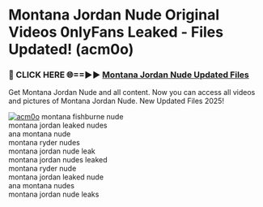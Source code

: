 # Montana Jordan Nude Original Videos 0nlyFans Leaked - Files Updated! (acm0o)

<h3>🔴 CLICK HERE 🌐==►► <a href="https://tinyurl.com/52m3yx9h" rel="nofollow">Montana Jordan Nude Updated Files</a></h3>

Get Montana Jordan Nude and all content. Now you can access all videos and pictures of Montana Jordan Nude. New Updated Files 2025!

[![acm0o](https://i.imgur.com/TnHtlc8.gif)](https://tinyurl.com/52m3yx9h)
montana fishburne nude<br>
montana jordan leaked nudes<br>
ana montana nude<br>
montana ryder nudes<br>
montana jordan nude leak<br>
montana jordan nudes leaked<br>
montana ryder nude<br>
montana jordan leaked nude<br>
ana montana nudes<br>
montana jordan nude leaks